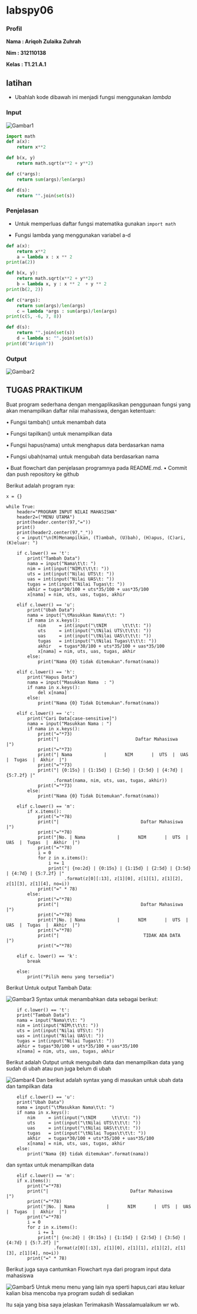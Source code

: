 # labspy06
### Profil
__Nama  : Ariqoh Zulaika Zuhrah__

__Nim   : 312110138__

__Kelas : T1.21.A.1__
## latihan 
- Ubahlah kode dibawah ini menjadi fungsi menggunakan *lambda*

### Input
![Gambar1](Ss/input.PNG)

```py
import math
def a(x):
    return x**2

def b(x, y)
    return math.sqrt(x**2 + y**2)  

def c(*args):
    return sum(args)/len(args)

def d(s):
    return "".join(set(s))
```

### Penjelasan
- Untuk memperluas daftar fungsi matematika gunakan `import math`

- Fungsi lambda yang menggunakan variabel a-d
```py
def a(x):
    return x**2
    a = lambda x : x ** 2
print(a(2))

def b(x, y):
    return math.sqrt(x**2 + y**2)
    b = lambda x, y : x ** 2  + y ** 2
print(b(2, 2))

def c(*args):
    return sum(args)/len(args)
    c = lambda *args : sum(args)/len(args)
print(c(5, -6, 7, 8))

def d(s):
    return "".join(set(s))
    d = lambda s: "".join(set(s))
print(d("Ariqoh"))
```

### Output
![Gambar2](Ss/output.PNG)

## TUGAS PRAKTIKUM
Buat program sederhana dengan mengaplikasikan penggunaan fungsi
yang akan menampilkan daftar nilai mahasiswa, dengan ketentuan:<p>
• Fungsi tambah() untuk menambah data<p>
• Fungsi tapilkan() untuk menampilkan data<p>
• Fungsi hapus(nama) untuk menghapus data berdasarkan nama<p>
• Fungsi ubah(nama) untuk mengubah data berdasarkan nama<p>
• Buat flowchart dan penjelasan programnya pada README.md. • Commit dan push repository ke github<p>
Berikut adalah program nya:<P>

    x = {}
    
    while True:
        header="PROGRAM INPUT NILAI MAHASISWA"
        header2=("MENU UTAMA")
        print(header.center(97,"="))
        print()
        print(header2.center(97,"_"))
        c = input("\n(M)Menampilkan, (T)ambah, (U)bah), (H)apus, (C)ari, (K)eluar: ")
    
        if c.lower() == 't':
            print("Tambah Data")
            nama = input("Nama\t\t: ")
            nim = int(input("NIM\t\t\t: "))
            uts = int(input("Nilai UTS\t: "))
            uas = int(input("Nilai UAS\t: "))
            tugas = int(input("Nilai Tugas\t: "))
            akhir = tugas*30/100 + uts*35/100 + uas*35/100
            x[nama] = nim, uts, uas, tugas, akhir
    
        elif c.lower() == 'u':
            print("Ubah Data")
            nama = input("\tMasukkan Nama\t\t: ")
            if nama in x.keys():
                nim     = int(input("\tNIM      \t\t\t: "))
                uts     = int(input("\tNilai UTS\t\t\t: "))
                uas     = int(input("\tNilai UAS\t\t\t: "))
                tugas   = int(input("\tNilai Tugas\t\t\t: "))
                akhir   = tugas*30/100 + uts*35/100 + uas*35/100
                x[nama] = nim, uts, uas, tugas, akhir
            else:
                print("Nama {0} tidak ditemukan".format(nama))
    
        elif c.lower() == 'h':
            print("Hapus Data")
            nama = input("Masukkan Nama  : ")
            if nama in x.keys():
                del x[nama]
            else:
                print("Nama {0} Tidak Ditemukan".format(nama))
    
        elif c.lower() == 'c':
            print("Cari Data[case-sensitive]")
            nama = input("Masukkan Nama : ")
            if nama in x.keys():
                print("="*73)
                print("|                             Daftar Mahasiswa                          |")
                print("="*73)
                print("| Nama            |       NIM       |  UTS  |  UAS  |  Tugas  |  Akhir  |")
                print("="*73)
                print("| {0:15s} | {1:15d} | {2:5d} | {3:5d} | {4:7d} | {5:7.2f} |"
                      .format(nama, nim, uts, uas, tugas, akhir))
                print("="*73)
            else:
                print("Nama {0} Tidak Ditemukan".format(nama))
    
        elif c.lower() == 'm':
            if x.items():
                print("="*78)
                print("|                               Daftar Mahasiswa                             |")
                print("="*78)
                print("|No. | Nama            |       NIM       |  UTS  |  UAS  |  Tugas  |  Akhir  |")
                print("="*78)
                i = 0
                for z in x.items():
                    i += 1
                    print("| {no:2d} | {0:15s} | {1:15d} | {2:5d} | {3:5d} | {4:7d} | {5:7.2f} |"
                          .format(z[0][:13], z[1][0], z[1][1], z[1][2], z[1][3], z[1][4], no=i))
                print("=" * 78)
            else:
                print("="*78)
                print("|                               Daftar Mahasiswa                             |")
                print("="*78)
                print("|No. | Nama            |       NIM       |  UTS  |  UAS  |  Tugas  |  Akhir  |")
                print("="*78)
                print("|                                TIDAK ADA DATA                              |")
                print("="*78)
    
        elif c. lower() == 'k':
            break
    
        else:
            print("Pilih menu yang tersedia")

Berikut Untuk output Tambah Data:<P>
![Gambar3](Ss/1.PNG)
Syntax untuk menambahkan data sebagai berikut:<P>

        if c.lower() == 't':
        print("Tambah Data")
        nama = input("Nama\t\t: ")
        nim = int(input("NIM\t\t\t: "))
        uts = int(input("Nilai UTS\t: "))
        uas = int(input("Nilai UAS\t: "))
        tugas = int(input("Nilai Tugas\t: "))
        akhir = tugas*30/100 + uts*35/100 + uas*35/100
        x[nama] = nim, uts, uas, tugas, akhir
Berikut adalah Output untuk mengubah data dan menampilkan data yang sudah di ubah atau pun juga belum di ubah<P>
![Gambar4](Ss/2.PNG)
Dan berikut adalah syntax yang di masukan untuk ubah data dan tampilkan data<p>

        elif c.lower() == 'u':
        print("Ubah Data")
        nama = input("\tMasukkan Nama\t\t: ")
        if nama in x.keys():
            nim     = int(input("\tNIM      \t\t\t: "))
            uts     = int(input("\tNilai UTS\t\t\t: "))
            uas     = int(input("\tNilai UAS\t\t\t: "))
            tugas   = int(input("\tNilai Tugas\t\t\t: "))
            akhir   = tugas*30/100 + uts*35/100 + uas*35/100
            x[nama] = nim, uts, uas, tugas, akhir
        else:
            print("Nama {0} tidak ditemukan".format(nama))
dan syntax untuk menampilkan data<P>
    
        elif c.lower() == 'm':
        if x.items():
            print("="*78)
            print("|                               Daftar Mahasiswa                             |")
            print("="*78)
            print("|No. | Nama            |       NIM       |  UTS  |  UAS  |  Tugas  |  Akhir  |")
            print("="*78)
            i = 0
            for z in x.items():
                i += 1
                print("| {no:2d} | {0:15s} | {1:15d} | {2:5d} | {3:5d} | {4:7d} | {5:7.2f} |"
                      .format(z[0][:13], z[1][0], z[1][1], z[1][2], z[1][3], z[1][4], no=i))
            print("=" * 78)
Berikut juga saya cantumkan Flowchart nya dari program input data mahasiswa<P>
![Gambar5](Ss/3.png)
Untuk menu menu yang lain nya sperti hapus,cari atau keluar kalian bisa mencoba nya program sudah di sediakan<P>
Itu saja yang bisa saya jelaskan Terimakasih Wassalamualaikum wr wb.<P>